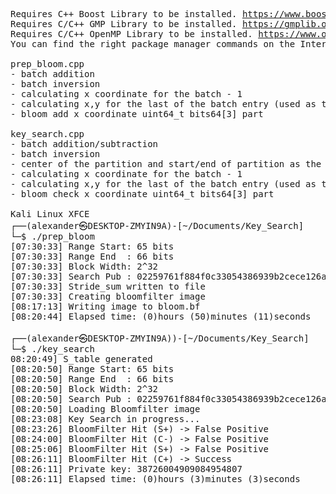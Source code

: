 <pre>
Requires C++ Boost Library to be installed. <a href="https://www.boost.org">https://www.boost.org</a>
Requires C/C++ GMP Library to be installed. <a href="https://gmplib.org">https://gmplib.org</a>
Requires C/C++ OpenMP Library to be installed. <a href="https://www.openmp.org">https://www.openmp.org</a>
You can find the right package manager commands on the Internet for your Linux Distro.

prep_bloom.cpp
- batch addition
- batch inversion
- calculating x coordinate for the batch - 1
- calculating x,y for the last of the batch entry (used as the next startPoint)
- bloom add x coordinate uint64_t bits64[3] part

key_search.cpp
- batch addition/subtraction
- batch inversion
- center of the partition and start/end of partition as the starting points(cross meet)
- calculating x coordinate for the batch - 1
- calculating x,y for the last of the batch entry (used as the next startPoint)
- bloom check x coordinate uint64_t bits64[3] part

Kali Linux XFCE
┌──(alexander㉿DESKTOP-ZMYIN9A)-[~/Documents/Key_Search]
└─$ ./prep_bloom
[07:30:33] Range Start: 65 bits
[07:30:33] Range End  : 66 bits
[07:30:33] Block Width: 2^32
[07:30:33] Search Pub : 02259761f884f0c33054386939b2cece126ae1a4b1ab510212543a10f308945f06
[07:30:33] Stride_sum written to file
[07:30:33] Creating bloomfilter image
[08:17:13] Writing image to bloom.bf
[08:20:44] Elapsed time: (0)hours (50)minutes (11)seconds
                                                                                                            
┌──(alexander㉿DESKTOP-ZMYIN9A))-[~/Documents/Key_Search]
└─$ ./key_search
08:20:49] S_table generated
[08:20:50] Range Start: 65 bits
[08:20:50] Range End  : 66 bits
[08:20:50] Block Width: 2^32
[08:20:50] Search Pub : 02259761f884f0c33054386939b2cece126ae1a4b1ab510212543a10f308945f06
[08:20:50] Loading Bloomfilter image
[08:23:08] Key Search in progress...
[08:23:26] BloomFilter Hit (S+) -> False Positive
[08:24:00] BloomFilter Hit (C-) -> False Positive
[08:25:06] BloomFilter Hit (S+) -> False Positive
[08:26:11] BloomFilter Hit (C+) -> Success
[08:26:11] Private key: 38726004909084954807
[08:26:11] Elapsed time: (0)hours (3)minutes (3)seconds
</pre>
